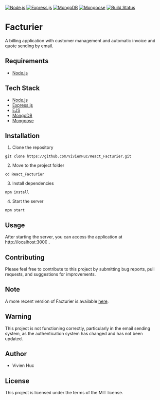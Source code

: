 
[![Node.js](https://img.shields.io/badge/Node.js-brightgreen.svg?logo=node.js&style=flat-square)](https://nodejs.org/)
[![Express.js](https://img.shields.io/badge/Express.js-brightgreen.svg?logo=express&style=flat-square)](https://expressjs.com/)
[![MongoDB](https://img.shields.io/badge/MongoDB-brightgreen.svg?logo=mongodb&style=flat-square)](https://www.mongodb.com/)
[![Mongoose](https://img.shields.io/badge/Mongoose-brightgreen.svg?logo=mongoose&style=flat-square)](https://mongoosejs.com/)
[![Build Status](https://img.shields.io/badge/build-not%20passing-red.svg?style=flat-square)](#)

# Facturier
A billing application with customer management and automatic invoice and quote sending by email.

## Requirements
- [Node.js](https://nodejs.org/)

## Tech Stack
- [Node.js](https://nodejs.org/)
- [Express.js](https://expressjs.com/)
- [EJS](https://ejs.co/)
- [MongoDB](https://www.mongodb.com/)
- [Mongoose](https://mongoosejs.com/)

## Installation

1. Clone the repository

``` git clone https://github.com/VivienHuc/React_Facturier.git ```

2. Move to the project folder

``` cd React_Facturier ```

3. Install dependencies

``` npm install ```

4. Start the server

```npm start ```

## Usage
After starting the server, you can access the application at http://localhost:3000 .

## Contributing
Please feel free to contribute to this project by submitting bug reports, pull requests, and suggestions for improvements.

## Note
A more recent version of Facturier is available [here](https://github.com/VivienHuc/React_Facturier).

## Warning
This project is not functioning correctly, particularly in the email sending system, as the authentication system has changed and has not been updated.

## Author
- Vivien Huc

## License
This project is licensed under the terms of the MIT license.
